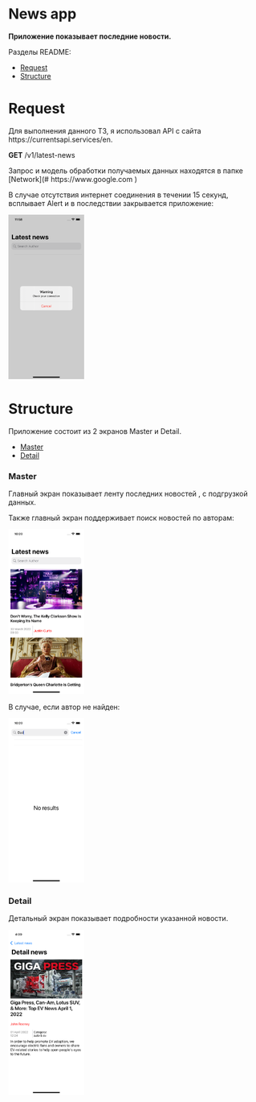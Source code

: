 # News app
<b>Приложение показывает последние новости.</b>
<p>Разделы README:</p>

 - [Request](#request)
 - [Structure](#structure)

# Request #
 <p> Для выполнения данного ТЗ, я использовал API  с сайта https://currentsapi.services/en.</p>
 <p><b>GET</b> /v1/latest-news</p>
 <p> Запрос и модель обработки получаемых данных находятся в папке [Network](# https://www.google.com ) </p>
 <p> В случае отсутствия интернет соединения в течении 15 секунд, всплывает Alert и в последствии закрывается приложение: </p>
 <img alt="App image" src="Screenshots/noConnection.png" width="30%">
 
 
# Structure #
<p> Приложение состоит из 2 экранов Master и Detail.</p>

 - [Master](#master)
 - [Detail](#detail)

### Master ###
 
 <p>Главный экран показывает ленту последних новостей , с подгрузкой данных.</p>
 <p> Также главный экран поддерживает поиск новостей по авторам:</p>
  <img alt="App image" src="Screenshots/main.png" width="30%">
  
 <p> В случае, если автор не найден: </p>
 
  <img alt="App image" src="Screenshots/noResults.png" width="30%">


### Detail ###
<p>Детальный экран показывает подробности указанной новости.</p>

 <div style="display:flex;">


 <img alt="App image" src="Screenshots/detail.png" width="30%">
 
 </div>

